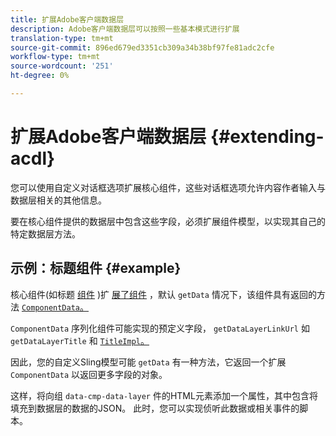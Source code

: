 ```yaml
---
title: 扩展Adobe客户端数据层
description: Adobe客户端数据层可以按照一些基本模式进行扩展
translation-type: tm+mt
source-git-commit: 896ed679ed3351cb309a34b38bf97fe81adc2cfe
workflow-type: tm+mt
source-wordcount: '251'
ht-degree: 0%

---
```



# 扩展Adobe客户端数据层 {#extending-acdl}

您可以使用自定义对话框选项扩展核心组件，这些对话框选项允许内容作者输入与数据层相关的其他信息。

要在核心组件提供的数据层中包含这些字段，必须扩展组件模型，以实现其自己的特定数据层方法。

## 示例：标题组件 {#example}

核心组件(如标题 [组件](https://github.com/adobe/aem-core-wcm-components/blob/master/bundles/core/src/main/java/com/adobe/cq/wcm/core/components/models/Title.java) )扩 [展了组件](https://github.com/adobe/aem-core-wcm-components/blob/master/bundles/core/src/main/java/com/adobe/cq/wcm/core/components/models/Title.java) ，默认 `getData` 情况下，该组件具有返回的方法 [`ComponentData`。](https://github.com/adobe/aem-core-wcm-components/blob/master/bundles/core/src/main/java/com/adobe/cq/wcm/core/components/models/datalayer/ComponentData.java)

`ComponentData` 序列化组件可能实现的预定义字段， `getDataLayerLinkUrl` 如 `getDataLayerTitle` 和 [`TitleImpl`。](https://github.com/adobe/aem-core-wcm-components/blob/master/bundles/core/src/main/java/com/adobe/cq/wcm/core/components/internal/models/v1/TitleImpl.java)

因此，您的自定义Sling模型可能 `getData` 有一种方法，它返回一个扩展 `ComponentData` 以返回更多字段的对象。

这样，将向组 `data-cmp-data-layer` 件的HTML元素添加一个属性，其中包含将填充到数据层的数据的JSON。 此时，您可以实现侦听此数据或相关事件的脚本。
